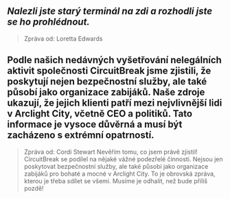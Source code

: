 ## _Nalezli jste starý terminál na zdi a rozhodli jste se ho prohlédnout._

> Zpráva od: Loretta Edwards

## Podle našich nedávných vyšetřování nelegálních aktivit společnosti CircuitBreak jsme zjistili, že poskytují nejen bezpečnostní služby, ale také působí jako organizace zabijáků. Naše zdroje ukazují, že jejich klienti patří mezi nejvlivnější lidi v Arclight City, včetně CEO a politiků. Tato informace je vysoce důvěrná a musí být zacházeno s extrémní opatrností.

> Zpráva od: Cordi Stewart
> Nevěřím tomu, co jsem právě zjistil! CircuitBreak se podílel na nějaké vážné podezřelé činnosti. Nejsou jen poskytovat bezpečnostní služby, ale také působí jako organizace zabijáků pro bohaté a mocné v Arclight City. To je obrovská zpráva, kterou je třeba sdílet se všemi. Musíme je odhalit, než bude příliš pozdě!
